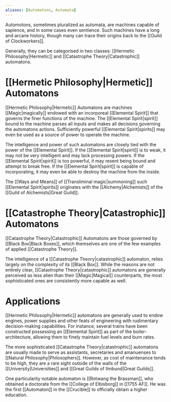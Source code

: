 ```yaml
---
aliases: [Automatons, Automata]
---
```

Automotons, sometimes pluralized as automata, are machines capable of sapience, and in some cases even sentience. Such machines have a long and arcane history, though many can trace their origins back to the [[Guild of Clockworkers]].

Generally, they can be categorised in two classes: [[Hermetic Philosophy|Hermetic]] and [[Catastrophe Theory|Catastrophic]] automatons.

# [[Hermetic Philosophy|Hermetic]] Automatons
[[Hermetic Philosophy|Hermetic]] Automatons are machines [[Magic|magically]] endowed with an incorporeal [[Elemental Spirit]] that governs the finer functions of the machine. The [[Elemental Spirit|spirit]] bound to the machine parses all inputs and makes all decisions governing the automatons actions. Sufficiently powerful [[Elemental Spirit|spirits]] may even be used as a source of power to operate the machine.

The intelligence and power of such automatons are closely tied with the power of the [[Elemental Spirit]]. If the [[Elemental Spirit|spirit]] is to weak, it may not be very intelligent and may lack processing powers. If the [[Elemental Spirit|spirit]] is too powerful, it may resent being bound and attempt to break free. If the [[Elemental Spirit|spirit]] is capable of incorporating, it may even be able to destroy the machine from the inside.

The [[Ways and Means]] of [[Transliminal magic|summoning]] such [[Elemental Spirit|spirits]] originates with the [[Alchemy|Alchemists]] of the [[Guild of Alchemists|Great Guild]].

# [[Catastrophe Theory|Catastrophic]] Automatons
[[Catastrophe Theory|Catastrophic]] Automatons are those governed by [[Black Box|Black Boxes]], which themselves are one of the few examples of applied [[Catastrophe Theory]]. 

The intelligence of a [[Catastrophe Theory|catastrophic]] automaton, relies largely on the complexity of its [[Black Box]]. While the reasons are not entirely clear, [[Catastrophe Theory|catastrophic]] automatons are generally perceived as less alien than their [[Magic|Magical]] counterparts, the most sophisticated ones are consistently more capable as well.

# Applications 
[[Hermetic Philosophy|Hermetic]] automatons are generally used to endow engines, power supplies and other feats of engineering with rudimentary decision-making capabilities. For instance, several trains have been constructed possessing an [[Elemental Spirit]] as part of the boiler-architecture, allowing them to finely maintain fuel levels and burn rates.

The more sophisticated [[Catastrophe Theory|catastrophic]] automatons are usually made to serve as assistants, secretaries and amanuenses to [[Natural Philosophy|Philosophers]]. However, as cost of maintenance tends to be high, they are a rare sight outside of the walls of the [[University|Universities]] and [[Great Guilds of Ilmbund|Great Guilds]].

One particularity notable automaton is [[Rotwang the Brassman]], who obtained a doctorate from the [[College of Elbisborg]] in [[1755 AF]]. He was the first [[Automaton]] in the [[Crucible]] to officially obtain a higher education.